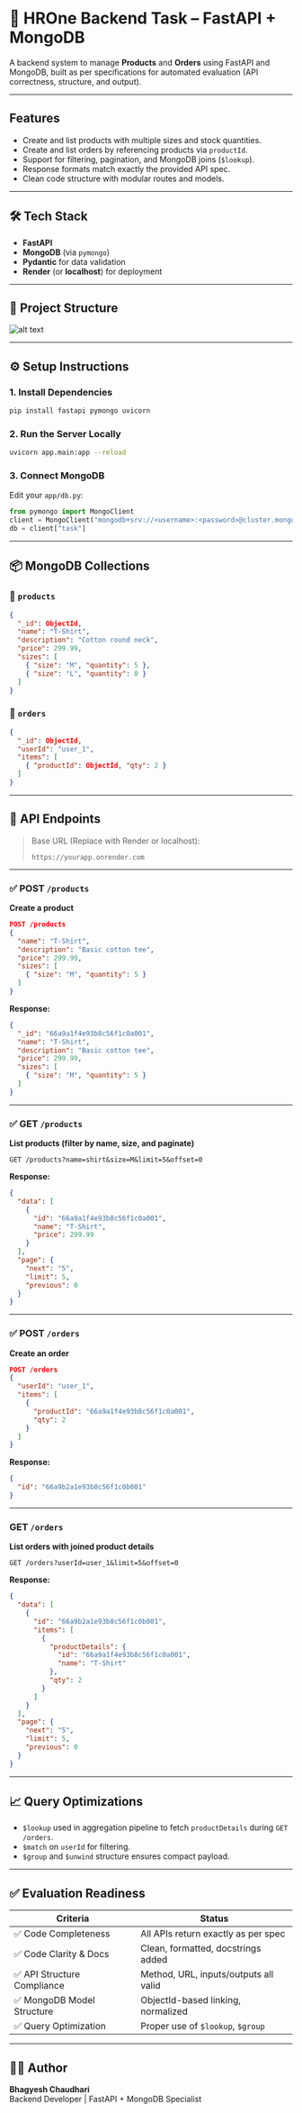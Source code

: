 # 🛒 HROne Backend Task – FastAPI + MongoDB

A backend system to manage **Products** and **Orders** using FastAPI and MongoDB, built as per specifications for automated evaluation (API correctness, structure, and output).

---

## Features

- Create and list products with multiple sizes and stock quantities.
- Create and list orders by referencing products via `productId`.
- Support for filtering, pagination, and MongoDB joins (`$lookup`).
- Response formats match exactly the provided API spec.
- Clean code structure with modular routes and models.

---

## 🛠️ Tech Stack

- **FastAPI**
- **MongoDB** (via `pymongo`)
- **Pydantic** for data validation
- **Render** (or **localhost**) for deployment

---

## 📁 Project Structure

![alt text](image.png)

---

## ⚙️ Setup Instructions

### 1. Install Dependencies
```bash
pip install fastapi pymongo uvicorn
```

### 2. Run the Server Locally
```bash
uvicorn app.main:app --reload
```

### 3. Connect MongoDB
Edit your `app/db.py`:
```python
from pymongo import MongoClient
client = MongoClient("mongodb+srv://<username>:<password>@cluster.mongodb.net/")
db = client["task"]
```

---

## 📦 MongoDB Collections

### 🔹 `products`
```json
{
  "_id": ObjectId,
  "name": "T-Shirt",
  "description": "Cotton round neck",
  "price": 299.99,
  "sizes": [
    { "size": "M", "quantity": 5 },
    { "size": "L", "quantity": 0 }
  ]
}
```

### 🔹 `orders`
```json
{
  "_id": ObjectId,
  "userId": "user_1",
  "items": [
    { "productId": ObjectId, "qty": 2 }
  ]
}
```

---

## 🔗 API Endpoints

> Base URL (Replace with Render or localhost):
> ```
> https://yourapp.onrender.com
> ```

---

### ✅ POST `/products`
**Create a product**
```json
POST /products
{
  "name": "T-Shirt",
  "description": "Basic cotton tee",
  "price": 299.99,
  "sizes": [
    { "size": "M", "quantity": 5 }
  ]
}
```
**Response:**
```json
{
  "_id": "66a9a1f4e93b8c56f1c0a001",
  "name": "T-Shirt",
  "description": "Basic cotton tee",
  "price": 299.99,
  "sizes": [
    { "size": "M", "quantity": 5 }
  ]
}
```

---

### ✅ GET `/products`
**List products (filter by name, size, and paginate)**
```
GET /products?name=shirt&size=M&limit=5&offset=0
```
**Response:**
```json
{
  "data": [
    {
      "id": "66a9a1f4e93b8c56f1c0a001",
      "name": "T-Shirt",
      "price": 299.99
    }
  ],
  "page": {
    "next": "5",
    "limit": 5,
    "previous": 0
  }
}
```

---

### ✅ POST `/orders`
**Create an order**
```json
POST /orders
{
  "userId": "user_1",
  "items": [
    {
      "productId": "66a9a1f4e93b8c56f1c0a001",
      "qty": 2
    }
  ]
}
```
**Response:**
```json
{
  "id": "66a9b2a1e93b8c56f1c0b001"
}
```

---

### GET `/orders`
**List orders with joined product details**
```
GET /orders?userId=user_1&limit=5&offset=0
```
**Response:**
```json
{
  "data": [
    {
      "id": "66a9b2a1e93b8c56f1c0b001",
      "items": [
        {
          "productDetails": {
            "id": "66a9a1f4e93b8c56f1c0a001",
            "name": "T-Shirt"
          },
          "qty": 2
        }
      ]
    }
  ],
  "page": {
    "next": "5",
    "limit": 5,
    "previous": 0
  }
}
```

---

## 📈 Query Optimizations

- `$lookup` used in aggregation pipeline to fetch `productDetails` during `GET /orders`.
- `$match` on `userId` for filtering.
- `$group` and `$unwind` structure ensures compact payload.

---

## ✅ Evaluation Readiness

| Criteria                       | Status   |
|--------------------------------|----------|
| ✅ Code Completeness            | All APIs return exactly as per spec |
| ✅ Code Clarity & Docs          | Clean, formatted, docstrings added |
| ✅ API Structure Compliance     | Method, URL, inputs/outputs all valid |
| ✅ MongoDB Model Structure      | ObjectId-based linking, normalized |
| ✅ Query Optimization           | Proper use of `$lookup`, `$group` |

---



## 👨‍💻 Author

**Bhagyesh Chaudhari**  
Backend Developer | FastAPI + MongoDB Specialist